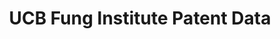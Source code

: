 ---
layout: default
bigquery: https://console.cloud.google.com/bigquery?p=erudite-marker-539&d=JEMS16&page=dataset
citation: Balsmeier, B., Assaf, M., Chesebro, T., Fierro, G., Johnson, K., Johnson,
  S., Li, G., W.S. Lueck, O’Reagan, D., Yeh, W., Zang, G., Fleming, L. “Machine learning
  and natural language processing applied to the patent corpus.” Forthcoming at Journal
  of Economics and Management Strategy.
contributors: Balsmeier, B., Assaf, M., Chesebro, T., Fierro, G., Johnson, K., Johnson,
  S., Li, G., W.S. Lueck, O’Reagan, D., Yeh, W., Zang, G., Fleming, L.
cost: None
description: 'Drawing upon recent advances in machine learning and natural language
  processing, we introduce new tools that automatically ingest, parse, disambiguate
  and build an updated database using United States patent data. The tools identify
  unique inventor, assignee, and location entities mentioned on each granted US patent
  from 1976 to 2016. We describe data flow, algorithms, user interfaces, descriptive
  statistics, a novelty measure based on the first appearance of a word in the patent
  corpus, and an automated co-inventor network mapping tool. '
documentation: https://funginstitute.berkeley.edu/wp-content/uploads/2016/11/Machine_learning_and_natural_language_processing_on_the_patent_corpus.pdf
last_edit: Mon, 19 Jun 2023 16:46:02 GMT
location: https://console.cloud.google.com/marketplace/product/google_patents_public_datasets/ucb-fung-patent
open_access: 'TRUE'
related_publications: ' https://doi.org/10.1111/jems.12259'
schema_fields:
- Country
- PatentNo
- string_field_1
- Geography
- AssistExaminer
- Type
- GovernmentInterests
- CPC_Layer_2
- LastName
- Self_Citation_Flag
- sequence
- id
- int64_field_0
- Title
- ApplDate
- Company
- City
- InventorID
- Abstract
- assignee_disambiguated
- FirstMiddleName
- CPC_Full
- PrimaryExaminer
- FamilyID
- IssueDate
- CurrentUse
- string_field_2
- CPC_Layer_1
- ApplNo
- PatentNoOrNPL_cited
- LawFirm
- pdpass
- FullName
- InventorFullname
- PatentNo_citing
- FutureUse
- Word
- Sequence
- State
- CountryCodeOrNPL_cited
shortname: ucb_fung
tags:
- patents
- machine learning
- disambiguation
- metrics
- novelty
terms_of_use: Creative Commons Attribution 4.0 International license
timeframe: 1976-2016
title: UCB Fung Institute Patent Data
uuid: e3d20ecd-fa26-4572-9c1f-2b26aa47e15d
versioning: 'FALSE'
---